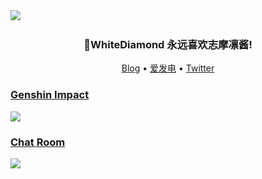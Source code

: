<img src="https://img.yourworld.fun/get/@github">
<img scr="https://tva4.sinaimg.cn/large/007eFxodgy1gw8569yl1hj30sg0sgn7m.jpg">

<h3 align="center">🎉WhiteDiamond 永远喜欢志摩凛酱!</h3>

<p align="center">
   <a target="_blank" href="https://www.yourworld.fun">Blog</a>  •
   <a target="_blank" href="https://afdian.net/@YourWorld">爱发电</a>  •
   <a target="_blank" href="https://twitter.com/Baizuanyoyo">Twitter
</p>

### Genshin Impact
  
![](https://genshin-card.yourworld.fun/detail/rand/78721390.png)
   
### Chat Room

[![](https://chat.yourworld.fun/room/@github/svg?width=750&height=360&limit=20&theme=light&fontSize=13&title=White_Diamond@github.com%20)](https://chat.yourworld.fun/room/@github?title=Github留言板)






